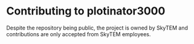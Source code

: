 # Contributing to plotinator3000

Despite the repository being public, the project is owned by SkyTEM and contributions are only accepted from SkyTEM employees.
